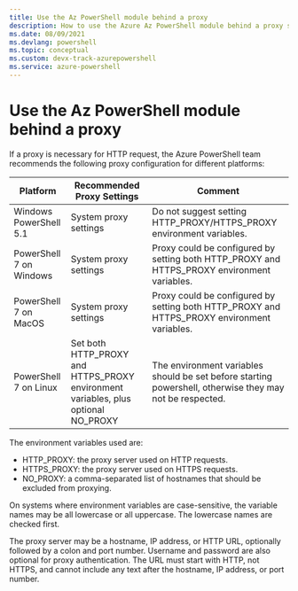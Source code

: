 ```yaml
---
title: Use the Az PowerShell module behind a proxy
description: How to use the Azure Az PowerShell module behind a proxy server
ms.date: 08/09/2021
ms.devlang: powershell
ms.topic: conceptual
ms.custom: devx-track-azurepowershell
ms.service: azure-powershell
---
```


# Use the Az PowerShell module behind a proxy

If a proxy is necessary for HTTP request, the Azure PowerShell team recommends the following proxy
configuration for different platforms:

|      **Platform**       |                          **Recommended Proxy Settings**                           |                                               **Comment**                                                |
| ----------------------- | --------------------------------------------------------------------------------- | -------------------------------------------------------------------------------------------------------- |
| Windows PowerShell 5.1  | System proxy settings                                                             | Do not suggest setting HTTP_PROXY/HTTPS_PROXY environment variables.                                     |
| PowerShell 7 on Windows | System proxy settings                                                             | Proxy could be configured by setting both HTTP_PROXY and HTTPS_PROXY environment variables.              |
| PowerShell 7 on MacOS   | System proxy settings                                                             | Proxy could be configured by setting both HTTP_PROXY and HTTPS_PROXY environment variables.              |
| PowerShell 7 on Linux   | Set both HTTP_PROXY and HTTPS_PROXY environment variables, plus optional NO_PROXY | The environment variables should be set before starting powershell, otherwise they may not be respected. |

The environment variables used are:

-	HTTP_PROXY: the proxy server used on HTTP requests.
-	HTTPS_PROXY: the proxy server used on HTTPS requests.
-	NO_PROXY: a comma-separated list of hostnames that should be excluded from proxying.

On systems where environment variables are case-sensitive, the variable names may be all lowercase
or all uppercase. The lowercase names are checked first.

The proxy server may be a hostname, IP address, or HTTP URL, optionally followed by a colon and port number. Username and password are also optional for proxy authentication. The
URL must start with HTTP, not HTTPS, and cannot include any text after the hostname, IP address, or port number.
